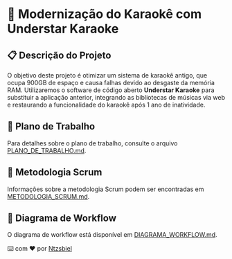 # 🎤 Modernização do Karaokê com Understar Karaoke

## 📋 Descrição do Projeto

O objetivo deste projeto é otimizar um sistema de karaokê antigo, que ocupa 900GB de espaço e causa falhas devido ao desgaste da memória RAM. Utilizaremos o software de código aberto **Understar Karaoke** para substituir a aplicação anterior, integrando as bibliotecas de músicas via web e restaurando a funcionalidade do karaokê após 1 ano de inatividade.

## 📅 Plano de Trabalho

Para detalhes sobre o plano de trabalho, consulte o arquivo [PLANO_DE_TRABALHO.md](PLANO_DE_TRABALHO.md).

## 🚀 Metodologia Scrum

Informações sobre a metodologia Scrum podem ser encontradas em [METODOLOGIA_SCRUM.md](METODOLOGIA_SCRUM.md).

## 📜 Diagrama de Workflow

O diagrama de workflow está disponível em [DIAGRAMA_WORKFLOW.md](DIAGRAMA_WORKFLOW.md).


⌨️ com ❤️ por [Ntzsbiel](https://ntzsbiel.github.io/Portfolio/)
